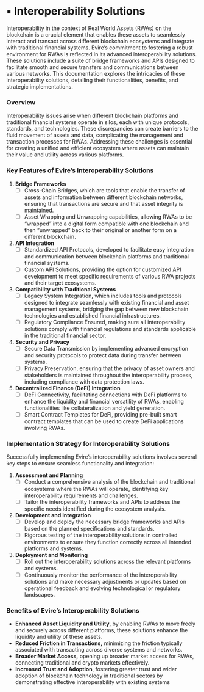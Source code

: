 # ▪️ Interoperability Solutions

Interoperability in the context of Real World Assets (RWAs) on the blockchain is a crucial element that enables these assets to seamlessly interact and transact across different blockchain ecosystems and integrate with traditional financial systems. Evire’s commitment to fostering a robust environment for RWAs is reflected in its advanced interoperability solutions. These solutions include a suite of bridge frameworks and APIs designed to facilitate smooth and secure transfers and communications between various networks. This documentation explores the intricacies of these interoperability solutions, detailing their functionalities, benefits, and strategic implementations.

### Overview

Interoperability issues arise when different blockchain platforms and traditional financial systems operate in silos, each with unique protocols, standards, and technologies. These discrepancies can create barriers to the fluid movement of assets and data, complicating the management and transaction processes for RWAs. Addressing these challenges is essential for creating a unified and efficient ecosystem where assets can maintain their value and utility across various platforms.

### Key Features of Evire’s Interoperability Solutions

1. **Bridge Frameworks**
   * [ ] Cross-Chain Bridges, which are tools that enable the transfer of assets and information between different blockchain networks, ensuring that transactions are secure and that asset integrity is maintained.
   * [ ] Asset Wrapping and Unwrapping capabilities, allowing RWAs to be “wrapped” into a digital form compatible with one blockchain and then “unwrapped” back to their original or another form on a different blockchain.
2. **API Integration**
   * [ ] Standardized API Protocols, developed to facilitate easy integration and communication between blockchain platforms and traditional financial systems.
   * [ ] Custom API Solutions, providing the option for customized API development to meet specific requirements of various RWA projects and their target ecosystems.
3. **Compatibility with Traditional Systems**
   * [ ] Legacy System Integration, which includes tools and protocols designed to integrate seamlessly with existing financial and asset management systems, bridging the gap between new blockchain technologies and established financial infrastructures.
   * [ ] Regulatory Compliance Ensured, making sure all interoperability solutions comply with financial regulations and standards applicable in the traditional financial sector.
4. **Security and Privacy**
   * [ ] Secure Data Transmission by implementing advanced encryption and security protocols to protect data during transfer between systems.
   * [ ] Privacy Preservation, ensuring that the privacy of asset owners and stakeholders is maintained throughout the interoperability process, including compliance with data protection laws.
5. **Decentralized Finance (DeFi) Integration**
   * [ ] DeFi Connectivity, facilitating connections with DeFi platforms to enhance the liquidity and financial versatility of RWAs, enabling functionalities like collateralization and yield generation.
   * [ ] Smart Contract Templates for DeFi, providing pre-built smart contract templates that can be used to create DeFi applications involving RWAs.

### Implementation Strategy for Interoperability Solutions

Successfully implementing Evire’s interoperability solutions involves several key steps to ensure seamless functionality and integration:

1. **Assessment and Planning**
   * [ ] Conduct a comprehensive analysis of the blockchain and traditional ecosystems where the RWAs will operate, identifying key interoperability requirements and challenges.
   * [ ] Tailor the interoperability frameworks and APIs to address the specific needs identified during the ecosystem analysis.
2. **Development and Integration**
   * [ ] Develop and deploy the necessary bridge frameworks and APIs based on the planned specifications and standards.
   * [ ] Rigorous testing of the interoperability solutions in controlled environments to ensure they function correctly across all intended platforms and systems.
3. **Deployment and Monitoring**
   * [ ] Roll out the interoperability solutions across the relevant platforms and systems.
   * [ ] Continuously monitor the performance of the interoperability solutions and make necessary adjustments or updates based on operational feedback and evolving technological or regulatory landscapes.

### Benefits of Evire’s Interoperability Solutions

* **Enhanced Asset Liquidity and Utility**, by enabling RWAs to move freely and securely across different platforms, these solutions enhance the liquidity and utility of these assets.
* **Reduced Friction in Transactions,** minimizing the friction typically associated with transacting across diverse systems and networks.
* **Broader Market Access,** opening up broader market access for RWAs, connecting traditional and crypto markets effectively.
* **Increased Trust and Adoption**, fostering greater trust and wider adoption of blockchain technology in traditional sectors by demonstrating effective interoperability with existing systems
